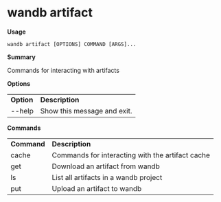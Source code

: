 # wandb artifact

**Usage**

`wandb artifact [OPTIONS] COMMAND [ARGS]...`

**Summary**

Commands for interacting with artifacts

**Options**

|            |                             |
| ---------- | --------------------------- |
| **Option** | **Description**             |
| --help     | Show this message and exit. |

**Commands**

|             |                                                  |
| ----------- | ------------------------------------------------ |
| **Command** | **Description**                                  |
| cache       | Commands for interacting with the artifact cache |
| get         | Download an artifact from wandb                  |
| ls          | List all artifacts in a wandb project            |
| put         | Upload an artifact to wandb                      |
